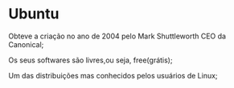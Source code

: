 

# Ubuntu

<p>Obteve a criação no ano de 2004 pelo Mark Shuttleworth CEO da Canonical;</p>
<p>Os seus softwares são livres,ou seja, free(grátis);</p>
<p>Um das distribuições mas conhecidos pelos usuários de Linux;</p>
